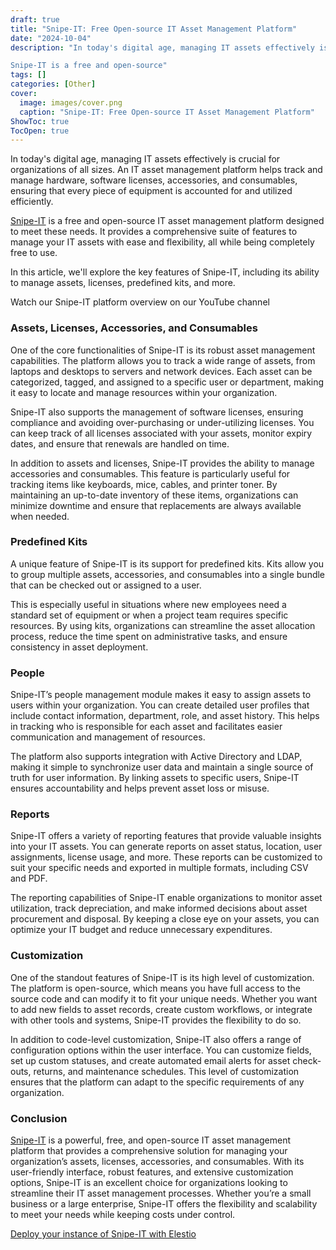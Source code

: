 ```yaml
---
draft: true
title: "Snipe-IT: Free Open-source IT Asset Management Platform"
date: "2024-10-04"
description: "In today's digital age, managing IT assets effectively is crucial for organizations of all sizes. An IT asset management platform helps track and manage hardware, software licenses, accessories, and consumables, ensuring that every piece of equipment is accounted for and utilized efficiently.

Snipe-IT is a free and open-source"
tags: []
categories: [Other]
cover:
  image: images/cover.png
  caption: "Snipe-IT: Free Open-source IT Asset Management Platform"
ShowToc: true
TocOpen: true
---
```



In today's digital age, managing IT assets effectively is crucial for organizations of all sizes. An IT asset management platform helps track and manage hardware, software licenses, accessories, and consumables, ensuring that every piece of equipment is accounted for and utilized efficiently. 

[Snipe\-IT](https://elest.io/open-source/snipe-it?ref=blog.elest.io) is a free and open\-source IT asset management platform designed to meet these needs. It provides a comprehensive suite of features to manage your IT assets with ease and flexibility, all while being completely free to use. 

In this article, we'll explore the key features of Snipe\-IT, including its ability to manage assets, licenses, predefined kits, and more.



Watch our Snipe\-IT platform overview on our YouTube channel



### **Assets, Licenses, Accessories, and Consumables**

One of the core functionalities of Snipe\-IT is its robust asset management capabilities. The platform allows you to track a wide range of assets, from laptops and desktops to servers and network devices. Each asset can be categorized, tagged, and assigned to a specific user or department, making it easy to locate and manage resources within your organization.

Snipe\-IT also supports the management of software licenses, ensuring compliance and avoiding over\-purchasing or under\-utilizing licenses. You can keep track of all licenses associated with your assets, monitor expiry dates, and ensure that renewals are handled on time.

In addition to assets and licenses, Snipe\-IT provides the ability to manage accessories and consumables. This feature is particularly useful for tracking items like keyboards, mice, cables, and printer toner. By maintaining an up\-to\-date inventory of these items, organizations can minimize downtime and ensure that replacements are always available when needed.

### **Predefined Kits**

A unique feature of Snipe\-IT is its support for predefined kits. Kits allow you to group multiple assets, accessories, and consumables into a single bundle that can be checked out or assigned to a user. 

This is especially useful in situations where new employees need a standard set of equipment or when a project team requires specific resources. By using kits, organizations can streamline the asset allocation process, reduce the time spent on administrative tasks, and ensure consistency in asset deployment.

### **People**

Snipe\-IT’s people management module makes it easy to assign assets to users within your organization. You can create detailed user profiles that include contact information, department, role, and asset history. This helps in tracking who is responsible for each asset and facilitates easier communication and management of resources.

The platform also supports integration with Active Directory and LDAP, making it simple to synchronize user data and maintain a single source of truth for user information. By linking assets to specific users, Snipe\-IT ensures accountability and helps prevent asset loss or misuse.

### **Reports**

Snipe\-IT offers a variety of reporting features that provide valuable insights into your IT assets. You can generate reports on asset status, location, user assignments, license usage, and more. These reports can be customized to suit your specific needs and exported in multiple formats, including CSV and PDF.

The reporting capabilities of Snipe\-IT enable organizations to monitor asset utilization, track depreciation, and make informed decisions about asset procurement and disposal. By keeping a close eye on your assets, you can optimize your IT budget and reduce unnecessary expenditures.

### **Customization**

One of the standout features of Snipe\-IT is its high level of customization. The platform is open\-source, which means you have full access to the source code and can modify it to fit your unique needs. Whether you want to add new fields to asset records, create custom workflows, or integrate with other tools and systems, Snipe\-IT provides the flexibility to do so.

In addition to code\-level customization, Snipe\-IT also offers a range of configuration options within the user interface. You can customize fields, set up custom statuses, and create automated email alerts for asset check\-outs, returns, and maintenance schedules. This level of customization ensures that the platform can adapt to the specific requirements of any organization.

### **Conclusion**

[Snipe\-IT](https://youtu.be/oxwFatEqTsc?ref=blog.elest.io) is a powerful, free, and open\-source IT asset management platform that provides a comprehensive solution for managing your organization’s assets, licenses, accessories, and consumables. With its user\-friendly interface, robust features, and extensive customization options, Snipe\-IT is an excellent choice for organizations looking to streamline their IT asset management processes. Whether you’re a small business or a large enterprise, Snipe\-IT offers the flexibility and scalability to meet your needs while keeping costs under control.

[Deploy your instance of Snipe\-IT with Elestio](https://youtu.be/oxwFatEqTsc?ref=blog.elest.io)



